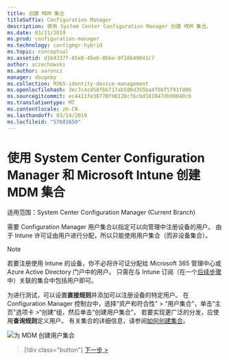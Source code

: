 ```yaml
---
title: 创建 MDM 集合
titleSuffix: Configuration Manager
description: 使用 System Center Configuration Manager 创建 MDM 集合。
ms.date: 03/21/2019
ms.prod: configuration-manager
ms.technology: configmgr-hybrid
ms.topic: conceptual
ms.assetid: d1b4337f-85e8-45e6-8bbe-9f18b49041c7
author: aczechowski
ms.author: aaroncz
manager: dougeby
ms.collection: M365-identity-device-management
ms.openlocfilehash: 3ec7c4cd58fbb717ab586d355ba4f0bf5f91fd06
ms.sourcegitcommit: ec4411fe30770f90128cf6cbd181047db90040cb
ms.translationtype: MT
ms.contentlocale: zh-CN
ms.lasthandoff: 03/14/2019
ms.locfileid: "57881650"
---
```

# <a name="create-an-mdm-collection-with-system-center-configuration-manager-and-microsoft-intune"></a>使用 System Center Configuration Manager 和 Microsoft Intune 创建 MDM 集合

适用范围：System Center Configuration Manager (Current Branch)

需要 Configuration Manager 用户集合以指定可以向管理中注册设备的用户。 由于 Intune 许可证由用户进行分配，所以只能使用用户集合（而非设备集合）。

> [!NOTE]
> 若要注册使用 Intune 的设备，你不必将许可证分配给 Microsoft 365 管理中心或 Azure Active Directory 门户中的用户。 只需在与 Intune 订阅（在一个[后续步骤](configure-intune-subscription.md)中）关联的集合中包括用户即可。

为进行测试，可以设置**直接规则**并添加可以注册设备的特定用户。 在 Configuration Manager 控制台中，选择“资产和符合性” > “用户集合”，单击“主页”选项卡 >“创建”组，然后单击“创建用户集合”。 若要实现更广泛的分发，应使用**查询规则**定义用户。 有关集合的详细信息，请参阅[如何创建集合](https://technet.microsoft.com/library/mt629371.aspx)。

![为 MDM 创建用户集合](../media/mdm-create-user-collection.png)

> [!div class="button"]
> [下一步 >](confirm-dns.md)
